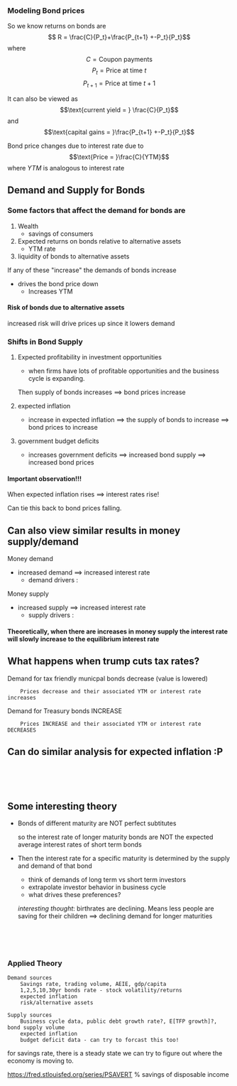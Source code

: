 ### Modeling Bond prices

So we know returns on bonds are $$ R = \frac{C}{P_t}+\frac{P_{t+1} +-P_t}{P_t}$$
where
$$C=\text{Coupon payments}$$
$$P_t = \text{Price at time }t$$
$$P_{t+1} = \text{Price at time } t+1$$

It can also be viewed as
$$\text{current yield = } \frac{C}{P_t}$$
and
$$\text{capital gains = }\frac{P_{t+1} +-P_t}{P_t}$$

Bond price changes due to interest rate due to 
$$\text{Price = }\frac{C}{YTM}$$
where $YTM$ is analogous to interest rate

## Demand and Supply for Bonds

### Some factors that affect the demand for bonds are
1. Wealth
    - savings of consumers
1. Expected returns on bonds relative to alternative assets
    - YTM rate
1. liquidity of bonds to alternative assets

If any of these "increase" the demands of bonds increase
- drives the bond price down
    - Increases YTM

#### Risk of bonds due to alternative assets 
increased risk will drive prices up since it lowers demand

### Shifts in Bond Supply
1. Expected profitability in investment opportunities
    - when firms have lots of profitable opportunities and the business cycle is expanding.
    
    Then supply of bonds increases $\implies$ bond prices increase
1. expected inflation
    - increase in expected inflation $\implies$ the supply of bonds to increase $\implies$ bond prices to increase

1. government budget deficits
    - increases government deficits $\implies$ increased bond supply $\implies$ increased bond prices

#### Important observation!!!
When expected inflation rises $\implies$ interest rates rise!

Can tie this back to bond prices falling.

## Can also view similar results in money supply/demand

Money demand
- increased demand $\implies$ increased interest rate
    - demand drivers :

Money supply
- increased supply $\implies$ increased interest rate
    - supply drivers :

#### Theoretically, when there are increases in money supply the interest rate will slowly **increase** to the equilibrium interest rate

## What happens when trump cuts tax rates?
Demand for tax friendly municpal bonds decrease (value is lowered)

        Prices decrease and their associated YTM or interest rate increases

Demand for Treasury bonds INCREASE 

        Prices INCREASE and their associated YTM or interest rate DECREASES

## Can do similar analysis for expected inflation :P

<br>
<br>
<br>

## Some interesting theory
- Bonds of different maturity are NOT perfect subtitutes

     so the interest rate of longer maturity bonds are NOT the expected average interest rates of short term bonds

- Then the interest rate for a specific maturity is determined by the supply and demand of that bond

    - think of demands of long term vs short term investors
    - extrapolate investor behavior in business cycle
    - what drives these preferences?

    *interesting thought*: birthrates are declining. Means less people are saving for their children $\implies$ declining demand for longer maturities


<br>
<br>
<br>

### Applied Theory

    Demand sources 
        Savings rate, trading volume, AEIE, gdp/capita
        1,2,5,10,30yr bonds rate - stock volatility/returns
        expected inflation
        risk/alternative assets

    Supply sources
        Business cycle data, public debt growth rate?, E[TFP growth]?,  bond supply volume
        expected inflation
        budget deficit data - can try to forcast this too!

for savings rate, there is a steady state we can try to figure out where the economy is moving to.

https://fred.stlouisfed.org/series/PSAVERT
% savings of disposable income



        
